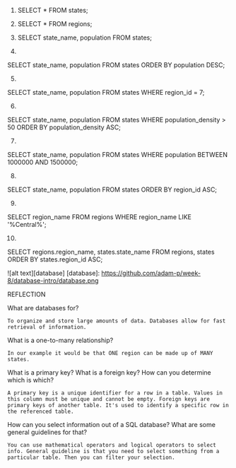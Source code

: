 1. SELECT * FROM states; 

2. SELECT * FROM regions;

3. SELECT state_name, population FROM states;

4. 
SELECT state_name, population FROM states
ORDER BY population DESC; 

5. 
SELECT state_name, population FROM states
WHERE region_id = 7; 

6.
SELECT state_name, population FROM states
WHERE population_density > 50
ORDER BY population_density ASC; 

7. 
SELECT state_name, population FROM states
WHERE population BETWEEN 1000000 AND 1500000; 

8. 
SELECT state_name, population FROM states
ORDER BY region_id ASC; 

9. 
SELECT region_name FROM regions
WHERE region_name LIKE '%Central%';

10.
SELECT regions.region_name, states.state_name FROM regions, states
ORDER BY states.region_id ASC;

![alt text][database]
[database]: https://github.com/adam-p/week-8/database-intro/database.png

REFLECTION

What are databases for?

	To organize and store large amounts of data. Databases allow for fast retrieval of information. 

What is a one-to-many relationship?

	In our example it would be that ONE region can be made up of MANY states. 

What is a primary key? What is a foreign key? How can you determine which is which?

	A primary key is a unique identifier for a row in a table. Values in this column must be unique and cannot be empty. Foreign keys are primary keys of another table. It's used to identify a specific row in the referenced table. 

How can you select information out of a SQL database? What are some general guidelines for that?

	You can use mathematical operators and logical operators to select info. General guideline is that you need to select something from a particular table. Then you can filter your selection. 









